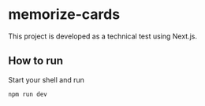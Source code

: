 # memorize-cards

This project is developed as a technical test using Next.js.

## How to run

Start your shell and run

`npm run dev`

